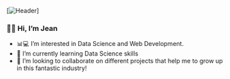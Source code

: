 [![Header](https://github.com/Jeank98/Jeank98/tree/main/src/img/GithubBanner.png "Header")]
### 👋🏽 Hi, I’m Jean
- 📊💻 I’m interested in Data Science and Web Development.
- 🌱 I’m currently learning Data Science skills
- 🔎 I’m looking to collaborate on different projects that help me to grow up in this fantastic industry!

<!--
**Jeank98/Jeank98** is a ✨ _special_ ✨ repository because its `README.md` (this file) appears on your GitHub profile.

Here are some ideas to get you started:

- 🔭 I’m currently working on ...
- 🌱 I’m currently learning ...
- 👯 I’m looking to collaborate on ...
- 🤔 I’m looking for help with ...
- 💬 Ask me about ...
- 📫 How to reach me: ...
- 😄 Pronouns: ...
- ⚡ Fun fact: ...
-->

